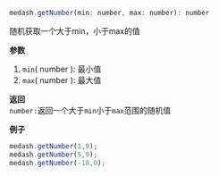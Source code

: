 ```js
medash.getNumber(min: number, max: number): number 
```  
随机获取一个大于min，小于max的值

**参数**  
1. `min`( number ): 最小值
2. `max`( number ): 最大值

**返回**  
`number:`返回一个大于`min`小于`max`范围的随机值  

**例子**
```js
medash.getNumber(1,9);
medash.getNumber(5,9);
medash.getNumber(-10,0);
```